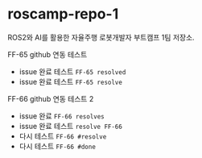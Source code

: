 # roscamp-repo-1
ROS2와 AI를 활용한 자율주행 로봇개발자 부트캠프 1팀 저장소. 

FF-65 github 연동 테스트
+ issue 완료 테스트 `FF-65 resolved`
+ issue 완료 테스트 `FF-65 resolve`


FF-66 github 연동 테스트 2
+ issue 완료 `FF-66 resolves`
+ issue 완료 테스트 `resolve FF-66`
+ 다시 테스트 `FF-66 #resolve`
+ 다시 테스트 `FF-66 #done`
